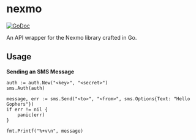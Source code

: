 # nexmo

<a href="https://godoc.org/github.com/mikeyscode/nexmo"><img src="https://godoc.org/github.com/mikeyscode/nexmo?status.svg" alt="GoDoc"></a>

An API wrapper for the Nexmo library crafted in Go. 

## Usage

**Sending an SMS Message**
```
auth := auth.New("<key>", "<secret>")
sms.Auth(auth)

message, err := sms.Send("<to>", "<from>", sms.Options{Text: "Hello Gophers"})
if err != nil {
	panic(err)
}

fmt.Printf("%+v\n", message)
```
